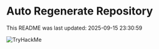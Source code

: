 # Auto Regenerate Repository

This README was last updated: 2025-09-15 23:30:59

 ![TryHackMe](https://tryhackme.com/badge/533634)
